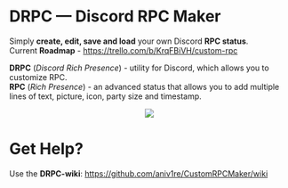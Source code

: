 ﻿# DRPC — Discord RPC Maker

Simply **create, edit, save and load** your own Discord **RPC status**.   
Current **Roadmap** - https://trello.com/b/KrqFBiVH/custom-rpc

**DRPC** (_Discord Rich Presence_) - utility for Discord, which allows you to customize RPC.   
**RPC** (_Rich Presence_) - an advanced status that allows you to add multiple lines of text, picture, icon, party size and timestamp.

<p align="center"><img src="https://i.imgur.com/SbHT2ut.png"></p>

# Get Help?
Use the **DRPC-wiki**: https://github.com/aniv1re/CustomRPCMaker/wiki
